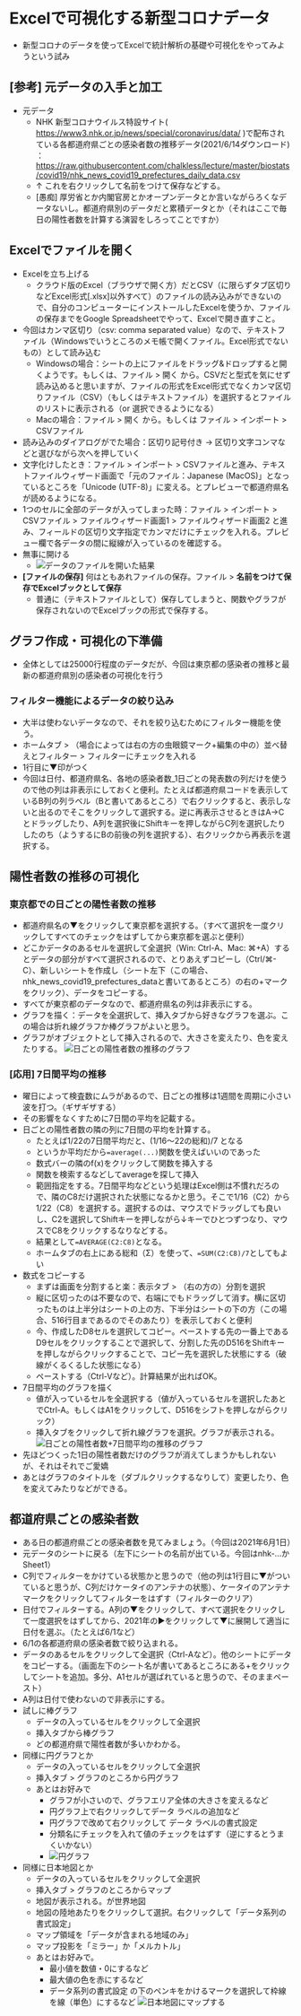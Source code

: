 # Excelで可視化する新型コロナデータ
- 新型コロナのデータを使ってExcelで統計解析の基礎や可視化をやってみようという試み

## [参考] 元データの入手と加工
- 元データ
  - NHK 新型コロナウイルス特設サイト( https://www3.nhk.or.jp/news/special/coronavirus/data/ )で配布されている各都道府県ごとの感染者数の推移データ(2021/6/14ダウンロード) ：https://raw.githubusercontent.com/chalkless/lecture/master/biostats/covid19/nhk_news_covid19_prefectures_daily_data.csv
  - ↑ これを右クリックして名前をつけて保存などする。
  - [愚痴] 厚労省とか内閣官房とかオープンデータとか言いながらろくなデータないし。都道府県別のデータだと累積データとか（それはここで毎日の陽性者数を計算する演習をしろってことですか）

## Excelでファイルを開く
- Excelを立ち上げる
  - クラウド版のExcel（ブラウザで開く方）だとCSV（に限らずタブ区切りなどExcel形式[.xlsx]以外すべて）のファイルの読み込みができないので、自分のコンピューターにインストールしたExcelを使うか、ファイルの保存までをGoogle Spreadsheetでやって、Excelで開き直すこと。
- 今回はカンマ区切り（csv: comma separated value）なので、テキストファイル（Windowsでいうところのメモ帳で開くファイル。Excel形式でないもの）として読み込む
  - Windowsの場合：シートの上にファイルをドラッグ&ドロップすると開くようです。もしくは、ファイル > 開く から。CSVだと型式を気にせず読み込めると思いますが、ファイルの形式をExcel形式でなくカンマ区切りファイル（CSV）（もしくはテキストファイル）を選択するとファイルのリストに表示される（or 選択できるようになる）
  - Macの場合：ファイル > 開く から。もしくは ファイル > インポート > CSVファイル
- 読み込みのダイアログがでた場合：区切り記号付き → 区切り文字コンマなどと選びながら次へを押していく
- 文字化けしたとき：ファイル > インポート > CSVファイルと進み、テキストファイルウィザード画面で「元のファイル：Japanese (MacOS)」となっているところを「Unicode (UTF-8)」に変える。とプレビューで都道府県名が読めるようになる。
- 1つのセルに全部のデータが入ってしまった時：ファイル > インポート > CSVファイル > ファイルウィザード画面1 > ファイルウィザード画面2 と進み、フィールドの区切り文字指定でカンマだけにチェックを入れる。プレビュー欄で各データの間に縦線が入っているのを確認する。
- 無事に開ける
  - ![データのファイルを開いた結果](./images/excel_openfile.png)
- **[ファイルの保存]** 何はともあれファイルの保存。ファイル > **名前をつけて保存でExcelブックとして保存**
  - 普通に（テキストファイルとして）保存してしまうと、関数やグラフが保存されないのでExcelブックの形式で保存する。

## グラフ作成・可視化の下準備
- 全体としては25000行程度のデータだが、今回は東京都の感染者の推移と最新の都道府県別の感染者の可視化を行う

### フィルター機能によるデータの絞り込み
- 大半は使わないデータなので、それを絞り込むためにフィルター機能を使う。
- ホームタブ > （場合によっては右の方の虫眼鏡マーク+編集の中の）並べ替えとフィルター > フィルターにチェックを入れる
- 1行目に▼印がつく
- 今回は日付、都道府県名、各地の感染者数_1日ごとの発表数の列だけを使うので他の列は非表示にしておくと便利。たとえば都道府県コードを表示しているB列の列ラベル（Bと書いてあるところ）で右クリックすると、表示しないと出るのでそこをクリックして選択する。逆に再表示させるときはA→Cとドラッグしたり、A列を選択後にShiftキーを押しながらC列を選択したりしたのち（ようするにBの前後の列を選択する）、右クリックから再表示を選択する。

## 陽性者数の推移の可視化
### 東京都での日ごとの陽性者数の推移
- 都道府県名の▼をクリックして東京都を選択する。（すべて選択を一度クリックしてすべてのチェックをはずしてから東京都を選ぶと便利）
- どこかデータのあるセルを選択して全選択（Win: Ctrl-A、Mac: ⌘+A）するとデータの部分がすべて選択されるので、とりあえずコピーし（Ctrl/⌘-C）、新しいシートを作成し（シート左下（この場合、nhk_news_covid19_prefectures_dataと書いてあるところ）の右の+マークをクリック）、データをコピーする。
- すべてが東京都のデータなので、都道府県名の列は非表示にする。
- グラフを描く：データを全選択して、挿入タブから好きなグラフを選ぶ。この場合は折れ線グラフか棒グラフがよいと思う。
- グラフがオブジェクトとして挿入されるので、大きさを変えたり、色を変えたりする。
![日ごとの陽性者数の推移のグラフ](./images/excel-flowSimple.png)

### [応用] 7日間平均の推移
- 曜日によって検査数にムラがあるので、日ごとの推移は1週間を周期に小さい波を打つ。（ギザギザする）
- その影響をなくすために7日間の平均を記載する。
- 日ごとの陽性者数の隣の列に7日間の平均を計算する。
  - たとえば1/22の7日間平均だと、(1/16〜22の総和)/7 となる
  - というか平均だから`=average(...)`関数を使えばいいのであった
  - 数式バーの隣のf(x)をクリックして関数を挿入する
  - 関数を検索するなどしてaverageを探して挿入
  - 範囲指定をする。7日間平均などという処理はExcel側は不慣れだろので、隣のC8だけ選択された状態になるかと思う。そこで1/16（C2）から1/22（C8）を選択する。選択するのは、マウスでドラッグしても良いし、C2を選択してShiftキーを押しながら↓キーでひとつずつなり、マウスでC8をクリックするなりなどする。
  - 結果として`=AVERAGE(C2:C8)`となる。
  - ホームタブの右上にある総和（Σ）を使って、`=SUM(C2:C8)/7`としてもよい
- 数式をコピーする
  - まずは画面を分割すると楽：表示タブ > （右の方の）分割を選択
  - 縦に区切ったのは不要なので、右端にでもドラッグして消す。横に区切ったものは上半分はシートの上の方、下半分はシートの下の方（この場合、516行目まであるのでそのあたり）を表示しておくと便利
  - 今、作成したD8セルを選択してコピー。ペーストする先の一番上であるD9セルをクリックすることで選択して、分割した先のD516をShiftキーを押しながらクリックすることで、コピー先を選択した状態にする（破線がくるくるした状態になる）
  - ペーストする（Ctrl-Vなど）。計算結果が出ればOK。
- 7日間平均のグラフを描く
  - 値が入っているセルを全選択する（値が入っているセルを選択したあとでCtrl-A。もしくはA1をクリックして、D516をシフトを押しながらクリック）
  - 挿入タブをクリックして折れ線グラフを選択。グラフが表示される。
![日ごとの陽性者数+7日間平均の推移のグラフ](./images/excel-flowAve.png)
- 先ほどつくった1日の陽性者数だけのグラフが消えてしまうかもしれないが、それはそれでご愛嬌
- あとはグラフのタイトルを（ダブルクリックするなりして）変更したり、色を変えてみたりなどができる。

## 都道府県ごとの感染者数
- ある日の都道府県ごとの感染者数を見てみましょう。（今回は2021年6月1日）
- 元データのシートに戻る（左下にシートの名前が出ている。今回はnhk-...かSheet1）
- C列でフィルターをかけている状態かと思うので（他の列は1行目に▼がついていると思うが、C列だけケータイのアンテナの状態）、ケータイのアンテナマークをクリックしてフィルターをはずす（フィルターのクリア）
- 日付でフィルターする。A列の▼をクリックして、すべて選択をクリックして一度選択をはずしてから、2021年の▶︎をクリックして▼に展開して適当に日付を選ぶ。（たとえば6/1など）
- 6/1の各都道府県の感染者数で絞り込まれる。
- データのあるセルをクリックして全選択（Ctrl-Aなど）。他のシートにデータをコピーする。（画面左下のシート名が書いてあるところにある+をクリックしてシートを追加。多分、A1セルが選ばれていると思うので、そのままペースト）
- A列は日付で使わないので非表示にする。
- 試しに棒グラフ
  - データの入っているセルをクリックして全選択
  - 挿入タブから棒グラフ
  - どの都道府県で陽性者数が多いかわかる。
- 同様に円グラフとか
  - データの入っているセルをクリックして全選択
  - 挿入タブ > グラフのところから円グラフ
  - あとはお好みで
    - グラフが小さいので、グラフエリア全体の大きさを変えるなど
    - 円グラフ上で右クリックしてデータ ラベルの追加など
    - 円グラフで改めて右クリックして データ ラベルの書式設定
    - 分類名にチェックを入れて値のチェックをはずす（逆にするとうまくいかない）
    - ![円グラフ](./images/excel-pie.png)
- 同様に日本地図とか
  - データの入っているセルをクリックして全選択
  - 挿入タブ > グラフのところからマップ
  - 地図が表示される。が世界地図
  - 地図の陸地あたりをクリックして選択。右クリックして「データ系列の書式設定」
  - マップ領域を「データが含まれる地域のみ」
  - マップ投影を「ミラー」か「メルカトル」
  - あとはお好みで。
    - 最小値を数値・0にするなど
    - 最大値の色を赤にするなど
    - データ系列の書式設定 の下のペンキをかけるマークを選択して枠線を線（単色）にするなど
![日本地図にマップする](./images/excel-map.png)


